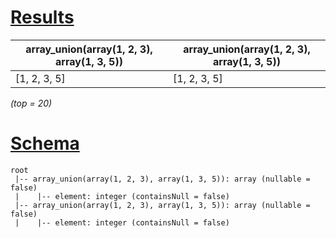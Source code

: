 # [Results](#tab/results)

|array_union(array(1, 2, 3), array(1, 3, 5))|array_union(array(1, 2, 3), array(1, 3, 5))|
|-------------------------------------------|-------------------------------------------|
|[1, 2, 3, 5]                               |[1, 2, 3, 5]                               |

_(top = 20)_

# [Schema](#tab/schema)

```shell
root
 |-- array_union(array(1, 2, 3), array(1, 3, 5)): array (nullable = false)
 |    |-- element: integer (containsNull = false)
 |-- array_union(array(1, 2, 3), array(1, 3, 5)): array (nullable = false)
 |    |-- element: integer (containsNull = false)

```
